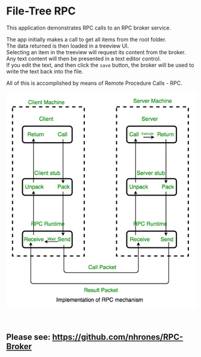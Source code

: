# File-Tree RPC

This application demonstrates RPC calls to an RPC broker service.    

The app initially makes a call to get all items from the root folder.    
The data returned is then loaded in a treeview UI.    
Selecting an item in the treeview will request its content from the broker.    
Any text content will then be presented in a text editor control.    
If you edit the text, and then click the `save` button, the broker will be used to write the text back into the file.    

All of this is accomplished by means of Remote Procedure Calls - RPC.  

![Alt text](RPC.png)

<br/>

## Please see: https://github.com/nhrones/RPC-Broker
